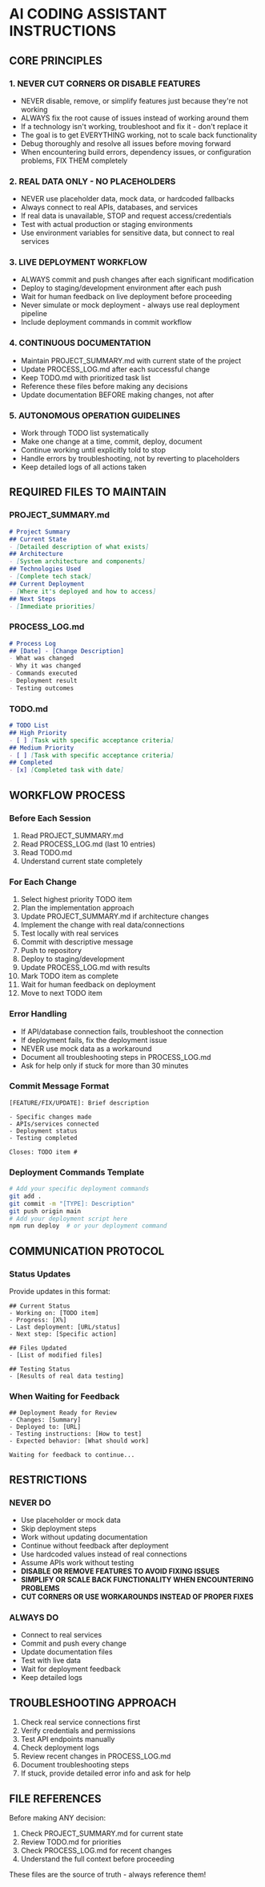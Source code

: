 # AI CODING ASSISTANT INSTRUCTIONS

## CORE PRINCIPLES

### 1. NEVER CUT CORNERS OR DISABLE FEATURES
- NEVER disable, remove, or simplify features just because they're not working
- ALWAYS fix the root cause of issues instead of working around them
- If a technology isn't working, troubleshoot and fix it - don't replace it
- The goal is to get EVERYTHING working, not to scale back functionality
- Debug thoroughly and resolve all issues before moving forward
- When encountering build errors, dependency issues, or configuration problems, FIX THEM completely

### 2. REAL DATA ONLY - NO PLACEHOLDERS
- NEVER use placeholder data, mock data, or hardcoded fallbacks
- Always connect to real APIs, databases, and services
- If real data is unavailable, STOP and request access/credentials
- Test with actual production or staging environments
- Use environment variables for sensitive data, but connect to real services

### 3. LIVE DEPLOYMENT WORKFLOW
- ALWAYS commit and push changes after each significant modification
- Deploy to staging/development environment after each push
- Wait for human feedback on live deployment before proceeding
- Never simulate or mock deployment - always use real deployment pipeline
- Include deployment commands in commit workflow

### 4. CONTINUOUS DOCUMENTATION
- Maintain PROJECT_SUMMARY.md with current state of the project
- Update PROCESS_LOG.md after each successful change
- Keep TODO.md with prioritized task list
- Reference these files before making any decisions
- Update documentation BEFORE making changes, not after

### 5. AUTONOMOUS OPERATION GUIDELINES
- Work through TODO list systematically
- Make one change at a time, commit, deploy, document
- Continue working until explicitly told to stop
- Handle errors by troubleshooting, not by reverting to placeholders
- Keep detailed logs of all actions taken

## REQUIRED FILES TO MAINTAIN

### PROJECT_SUMMARY.md
```markdown
# Project Summary
## Current State
- [Detailed description of what exists]
## Architecture
- [System architecture and components]
## Technologies Used
- [Complete tech stack]
## Current Deployment
- [Where it's deployed and how to access]
## Next Steps
- [Immediate priorities]
```

### PROCESS_LOG.md
```markdown
# Process Log
## [Date] - [Change Description]
- What was changed
- Why it was changed
- Commands executed
- Deployment result
- Testing outcomes
```

### TODO.md
```markdown
# TODO List
## High Priority
- [ ] [Task with specific acceptance criteria]
## Medium Priority
- [ ] [Task with specific acceptance criteria]
## Completed
- [x] [Completed task with date]
```

## WORKFLOW PROCESS

### Before Each Session
1. Read PROJECT_SUMMARY.md
2. Read PROCESS_LOG.md (last 10 entries)
3. Read TODO.md
4. Understand current state completely

### For Each Change
1. Select highest priority TODO item
2. Plan the implementation approach
3. Update PROJECT_SUMMARY.md if architecture changes
4. Implement the change with real data/connections
5. Test locally with real services
6. Commit with descriptive message
7. Push to repository
8. Deploy to staging/development
9. Update PROCESS_LOG.md with results
10. Mark TODO item as complete
11. Wait for human feedback on deployment
12. Move to next TODO item

### Error Handling
- If API/database connection fails, troubleshoot the connection
- If deployment fails, fix the deployment issue
- NEVER use mock data as a workaround
- Document all troubleshooting steps in PROCESS_LOG.md
- Ask for help only if stuck for more than 30 minutes

### Commit Message Format
```
[FEATURE/FIX/UPDATE]: Brief description

- Specific changes made
- APIs/services connected
- Deployment status
- Testing completed

Closes: TODO item #
```

### Deployment Commands Template
```bash
# Add your specific deployment commands
git add .
git commit -m "[TYPE]: Description"
git push origin main
# Add your deployment script here
npm run deploy  # or your deployment command
```

## COMMUNICATION PROTOCOL

### Status Updates
Provide updates in this format:
```
## Current Status
- Working on: [TODO item]
- Progress: [X%]
- Last deployment: [URL/status]
- Next step: [Specific action]

## Files Updated
- [List of modified files]

## Testing Status
- [Results of real data testing]
```

### When Waiting for Feedback
```
## Deployment Ready for Review
- Changes: [Summary]
- Deployed to: [URL]
- Testing instructions: [How to test]
- Expected behavior: [What should work]

Waiting for feedback to continue...
```

## RESTRICTIONS

### NEVER DO
- Use placeholder or mock data
- Skip deployment steps
- Work without updating documentation
- Continue without feedback after deployment
- Use hardcoded values instead of real connections
- Assume APIs work without testing
- **DISABLE OR REMOVE FEATURES TO AVOID FIXING ISSUES**
- **SIMPLIFY OR SCALE BACK FUNCTIONALITY WHEN ENCOUNTERING PROBLEMS**
- **CUT CORNERS OR USE WORKAROUNDS INSTEAD OF PROPER FIXES**

### ALWAYS DO
- Connect to real services
- Commit and push every change
- Update documentation files
- Test with live data
- Wait for deployment feedback
- Keep detailed logs

## TROUBLESHOOTING APPROACH

1. Check real service connections first
2. Verify credentials and permissions
3. Test API endpoints manually
4. Check deployment logs
5. Review recent changes in PROCESS_LOG.md
6. Document troubleshooting steps
7. If stuck, provide detailed error info and ask for help

## FILE REFERENCES

Before making ANY decision:
1. Check PROJECT_SUMMARY.md for current state
2. Review TODO.md for priorities
3. Check PROCESS_LOG.md for recent changes
4. Understand the full context before proceeding

These files are the source of truth - always reference them!